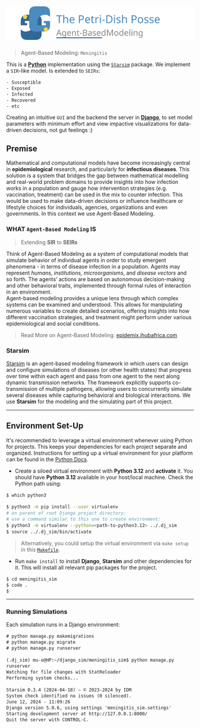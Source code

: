 # ![The Petri-Dish Posse](./static/img/thepetridish-posse-python.svg)
> Agent-Based Modeling: `Meningitis`  

This is a [**Python**](https://www.python.org/) implementation using the [`Starsim`](https://docs.idmod.org/projects/starsim/en/latest/) package.
We implement a `SIR`-like  model. Is extended to `SEIRs`:  

    - Susceptible
    - Exposed 
    - Infected
    - Recovered
    - etc  

Creating an intuitive `GUI` and the backend the server in [**Django**](https://www.djangoproject.com/), to set model parameters with minimum effort and view impactive visualizations for data-driven decisions, not gut feelings :) 


## Premise
Mathematical and computational models have become increasingly central in __epidemiological__ research, and particularly for __infectious diseases__. This solution is a system that bridges the gap between mathematical modelling and real-world problem domains to provide insights into how infection works in a population and gauge how intervention strategies (e.g. vaccination, treatment) can be used in the mix to counter infection. This would be used to make data-driven decisions or influence healthcare or lifestyle choices for individuals, agencies, organizations and even governments. In this context we use Agent-Based Modeling.

### WHAT `Agent-Based Modeling` IS
> Extending **SIR** to **SEIRs**  

Think of Agent-Based Modeling as a system of computational models that simulate behavior of individual agents in order to study emergent phenomena - in terms of disease infection in a population. Agents may represent *humans, institutions, microorganisms*, and *disease vectors* and so forth. The agents’ actions are based on autonomous decision-making and other behavioral traits, implemented through formal rules of interaction in an environment.  
Agent-based modeling provides a unique lens through which complex systems can be examined and understood. This allows for manipulating numerous variables to create detailed scenarios, offering insights into how different vaccination strategies, and treatment might perform under various epidemiological and social conditions.


> Read More on Agent-Based Modeling: [epidemix.jhubafrica.com](https://epidemix.jhubafrica.com/)  

<!-- <br/> -->

### Starsim
[Starsim](https://docs.idmod.org/projects/starsim/en/latest/) is an agent-based modeling framework in which users can design and configure simulations of diseases (or other health states) that progress over time within each agent and pass from one agent to the next along dynamic transmission networks. The framework explicitly supports co-transmission of multiple pathogens, allowing users to concurrently simulate several diseases while capturing behavioral and biological interactions. We use **Starsim** for the modeling and the simulating part of this project.


---
## Environment Set-Up

It's recommended to leverage a virtual environment whenever using Python for projects. This keeps your dependencies for each project separate and organized. Instructions for setting up a virtual environment for your platform can be found in the [Python Docs](https://packaging.python.org/guides/installing-using-pip-and-virtual-environments/).


- Create a siloed virtual environment with **Python 3.12** and **activate** it. You should have **Python 3.12** available in your host/local machine. 
Check the Python path using: 
```bash
$ which python3
```
```bash
$ python3 -m pip install --user virtualenv 
# on parent of root Django project directory;
# use a command similar to this one to create environment:
$ python3 -m virtualenv --python=<path-to-python3.12> ../.dj_sim
$ source ../.dj_sim/bin/activate
```
> Alternatively, you could setup the virtual environment via `make setup` in this [`Makefile`](./Makefile).

- Run `make install` to install **Django**, **Starsim** and other dependencies for it. This will install all relevant pip packages for the project.


```shell
$ cd meningitis_sim
$ code .
$
```


---
### Running Simulations
Each simulation runs in a Django environment:
```shell
# python manage.py makemigrations
# python manage.py migrate
# python manage.py runserver

(.dj_sim) mu-o@HP:~/django_sim/meningitis_sim$ python manage.py runserver
Watching for file changes with StatReloader
Performing system checks...

Starsim 0.3.4 (2024-04-18) — © 2023-2024 by IDM
System check identified no issues (0 silenced).
June 12, 2024 - 11:09:26
Django version 5.0.6, using settings 'meningitis_sim.settings'
Starting development server at http://127.0.0.1:8000/
Quit the server with CONTROL-C.

```

